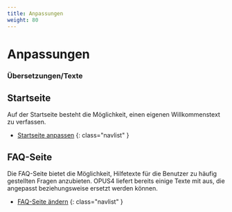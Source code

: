 ```yaml
---
title: Anpassungen
weight: 80
---
```


# Anpassungen

### Übersetzungen/Texte

## Startseite

Auf der Startseite besteht die Möglichkeit, einen eigenen Willkommenstext zu verfassen.

* [Startseite anpassen](../translation/startpage.html)
{: class="navlist" }

## FAQ-Seite

Die FAQ-Seite bietet die Möglichkeit, Hilfetexte für die Benutzer zu häufig gestellten Fragen anzubieten. OPUS4
liefert bereits einige Texte mit aus, die angepasst beziehungsweise ersetzt werden können.

* [FAQ-Seite ändern](../translation/faq.html)
{: class="navlist" }

